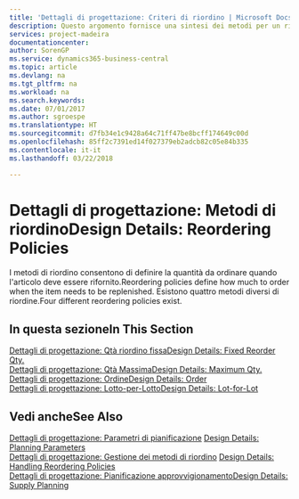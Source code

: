 ```yaml
---
title: 'Dettagli di progettazione: Criteri di riordino | Microsoft Docs'
description: Questo argomento fornisce una sintesi dei metodi per un rifornimento articoli.
services: project-madeira
documentationcenter: 
author: SorenGP
ms.service: dynamics365-business-central
ms.topic: article
ms.devlang: na
ms.tgt_pltfrm: na
ms.workload: na
ms.search.keywords: 
ms.date: 07/01/2017
ms.author: sgroespe
ms.translationtype: HT
ms.sourcegitcommit: d7fb34e1c9428a64c71ff47be8bcff174649c00d
ms.openlocfilehash: 85ff2c7391ed14f027379eb2adcb82c05e84b335
ms.contentlocale: it-it
ms.lasthandoff: 03/22/2018

---
```

# <a name="design-details-reordering-policies"></a><span data-ttu-id="d465c-103">Dettagli di progettazione: Metodi di riordino</span><span class="sxs-lookup"><span data-stu-id="d465c-103">Design Details: Reordering Policies</span></span>
<span data-ttu-id="d465c-104">I metodi di riordino consentono di definire la quantità da ordinare quando l'articolo deve essere rifornito.</span><span class="sxs-lookup"><span data-stu-id="d465c-104">Reordering policies define how much to order when the item needs to be replenished.</span></span> <span data-ttu-id="d465c-105">Esistono quattro metodi diversi di riordine.</span><span class="sxs-lookup"><span data-stu-id="d465c-105">Four different reordering policies exist.</span></span>  

## <a name="in-this-section"></a><span data-ttu-id="d465c-106">In questa sezione</span><span class="sxs-lookup"><span data-stu-id="d465c-106">In This Section</span></span>  
[<span data-ttu-id="d465c-107">Dettagli di progettazione: Qtà riordino fissa</span><span class="sxs-lookup"><span data-stu-id="d465c-107">Design Details: Fixed Reorder Qty.</span></span>](design-details-fixed-reorder-qty.md)  
[<span data-ttu-id="d465c-108">Dettagli di progettazione: Qtà Massima</span><span class="sxs-lookup"><span data-stu-id="d465c-108">Design Details: Maximum Qty.</span></span>](design-details-maximum-qty.md)  
[<span data-ttu-id="d465c-109">Dettagli di progettazione: Ordine</span><span class="sxs-lookup"><span data-stu-id="d465c-109">Design Details: Order</span></span>](design-details-order.md)  
[<span data-ttu-id="d465c-110">Dettagli di progettazione: Lotto-per-Lotto</span><span class="sxs-lookup"><span data-stu-id="d465c-110">Design Details: Lot-for-Lot</span></span>](design-details-lot-for-lot.md)  

## <a name="see-also"></a><span data-ttu-id="d465c-111">Vedi anche</span><span class="sxs-lookup"><span data-stu-id="d465c-111">See Also</span></span>  
<span data-ttu-id="d465c-112">[Dettagli di progettazione: Parametri di pianificazione](design-details-planning-parameters.md) </span><span class="sxs-lookup"><span data-stu-id="d465c-112">[Design Details: Planning Parameters](design-details-planning-parameters.md) </span></span>  
<span data-ttu-id="d465c-113">[Dettagli di progettazione: Gestione dei metodi di riordino](design-details-handling-reordering-policies.md) </span><span class="sxs-lookup"><span data-stu-id="d465c-113">[Design Details: Handling Reordering Policies](design-details-handling-reordering-policies.md) </span></span>  
[<span data-ttu-id="d465c-114">Dettagli di progettazione: Pianificazione approvvigionamento</span><span class="sxs-lookup"><span data-stu-id="d465c-114">Design Details: Supply Planning</span></span>](design-details-supply-planning.md)

